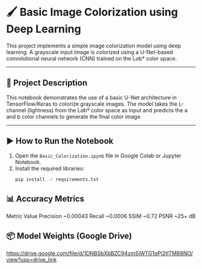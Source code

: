 # 🖌️ Basic Image Colorization using Deep Learning

This project implements a simple image colorization model using deep learning. A grayscale input image is colorized using a U-Net-based convolutional neural network (CNN) trained on the L*a*b* color space.

---

## 📌 Project Description

This notebook demonstrates the use of a basic U-Net architecture in TensorFlow/Keras to colorize grayscale images. The model takes the L-channel (lightness) from the L*a*b* color space as input and predicts the a and b color channels to generate the final color image.

---

## ▶️ How to Run the Notebook

1. Open the `Basic_Colorization.ipynb` file in Google Colab or Jupyter Notebook.
2. Install the required libraries:
   ```bash
   pip install -r requirements.txt
## 📊 Accuracy Metrics
Metric	Value
Precision	~0.00043
Recall	~0.0006
SSIM	~0.72
PSNR	~25+ dB
## 📦 Model Weights (Google Drive)
https://drive.google.com/file/d/1DNBSbXbBZC94zmSjWTG1qPj2tITM88NO/view?usp=drive_link
